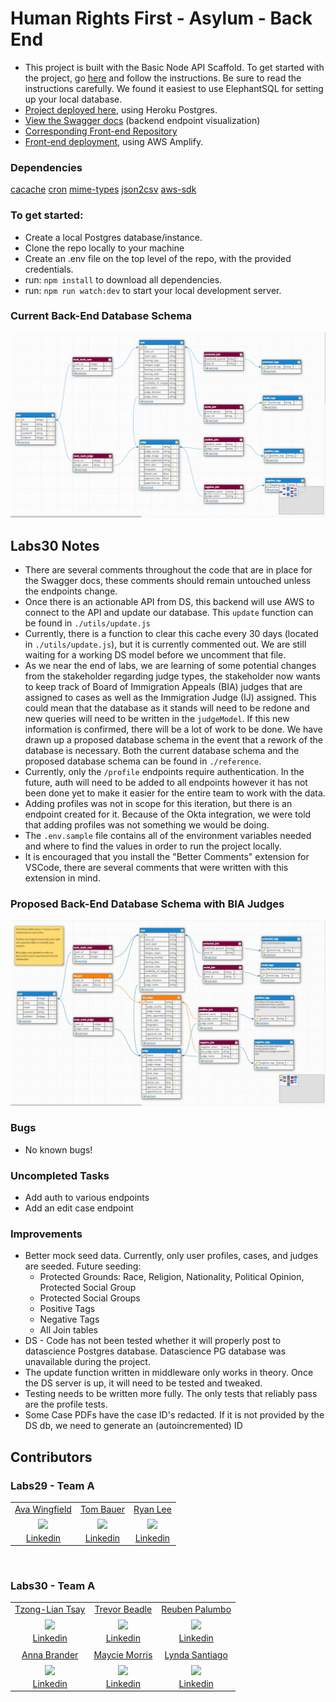 # Human Rights First - Asylum - Back End

- This project is built with the Basic Node API Scaffold. To get started with the project, go [here](https://docs.labs.lambdaschool.com/labs-api-strarter/) and follow the instructions. Be sure to read the instructions carefully. We found it easiest to use ElephantSQL for setting up your local database.
- [Project deployed here](https://asylum-a-api.herokuapp.com/), using Heroku Postgres.
- [View the Swagger docs](https://asylum-a-api.herokuapp.com/api-docs/) (backend endpoint visualization)
- [Corresponding Front-end Repository](https://github.com/Lambda-School-Labs/human-rights-first-asylum-fe-a)
- [Front-end deployment](https://a.humanrightsfirstasylum.dev/), using AWS Amplify.

### Dependencies

[cacache](https://www.npmjs.com/package/cacache)
[cron](https://www.npmjs.com/package/cron)
[mime-types](https://www.npmjs.com/package/mime-types)
[json2csv](https://www.npmjs.com/package/json2csv)
[aws-sdk](https://www.npmjs.com/package/aws-sdk)

### To get started:
- Create a local Postgres database/instance.
- Clone the repo locally to your machine
- Create an .env file on the top level of the repo, with the provided credentials.
- run: `npm install` to download all dependencies.
- run: `npm run watch:dev` to start your local development server.

### Current Back-End Database Schema
![Asylum Case Analyzer - Database Schema](./reference/current_db_schema.png?raw=true)

## Labs30 Notes

- There are several comments throughout the code that are in place for the Swagger docs, these comments should remain untouched unless the endpoints change.
- Once there is an actionable API from DS, this backend will use AWS to connect to the API and update our database. This `update` function can be found in `./utils/update.js`
- Currently, there is a function to clear this cache every 30 days (located in `./utils/update.js`), but it is currently commented out. We are still waiting for a working DS model before we uncomment that file.
- As we near the end of labs, we are learning of some potential changes from the stakeholder regarding judge types, the stakeholder now wants to keep track of Board of Immigration Appeals (BIA) judges that are assigned to cases as well as the Immigration Judge (IJ) assigned. This could mean that the database as it stands will need to be redone and new queries will need to be written in the `judgeModel`. If this new information is confirmed, there will be a lot of work to be done. We have drawn up a proposed database schema in the event that a rework of the database is necessary. Both the current database schema and the proposed database schema can be found in `./reference`.
- Currently, only the `/profile` endpoints require authentication. In the future, auth will need to be added to all endpoints however it has not been done yet to make it easier for the entire team to work with the data.
- Adding profiles was not in scope for this iteration, but there is an endpoint created for it. Because of the Okta integration, we were told that adding profiles was not something we would be doing.
- The `.env.sample` file contains all of the environment variables needed and where to find the values in order to run the project locally.
- It is encouraged that you install the "Better Comments" extension for VSCode, there are several comments that were written with this extension in mind.

### Proposed Back-End Database Schema with BIA Judges
![Asylum Case Analyzer - Database Schema](./reference/proposed_db_schema.jpg?raw=true)

### Bugs
- No known bugs!

### Uncompleted Tasks
- Add auth to various endpoints
- Add an edit case endpoint

### Improvements

- Better mock seed data.  Currently, only user profiles, cases, and judges are seeded.  Future seeding:
  - Protected Grounds: Race, Religion, Nationality, Political Opinion, Protected Social Group
  - Protected Social Groups
  - Positive Tags 
  - Negative Tags
  - All Join tables
- DS - Code has not been tested whether it will properly post to datascience Postgres database. Datascience PG database was unavailable during the project.
- The update function written in middleware only works in theory. Once the DS server is up, it will need to be tested and tweaked.
- Testing needs to be written more fully. The only tests that reliably pass are the profile tests.
- Some Case PDFs have the case ID's redacted.  If it is not provided by the DS db, we need to generate an (autoincremented) ID

## Contributors

### Labs29 - Team A

|                                                                                                                                          |                                                                                                                                         |                                                                                                                                              |
| :--------------------------------------------------------------------------------------------------------------------------------------: | :-------------------------------------------------------------------------------------------------------------------------------------: | :------------------------------------------------------------------------------------------------------------------------------------------: |
|                                               [Ava Wingfield](https://github.com/avawing)                                                |                                                 [Tom Bauer](https://github.com/TBau23)                                                  |                                                  [Ryan Lee](https://github.com/SassyFatCat)                                                  |
| [<img src="https://ca.slack-edge.com/ESZCHB482-W014G4L7R1P-5e90ae004407-512" width = "200" align="center"/>](https://github.com/avawing) | [<img src="https://ca.slack-edge.com/ESZCHB482-W015P694SUV-84c590ba765c-512" width = "200" align="center"/>](https://github.com/TBau23) | [<img src="https://ca.slack-edge.com/ESZCHB482-W014G4N2FEV-9b9fece7a4af-512" width = "200" align="center"/>](https://github.com/SassyFatCat) |
|                                          [Linkedin](https://www.linkedin.com/in/avawingfield/)                                           |                                           [Linkedin](https://www.linkedin.com/in/tombauer11/)                                           |                                             [Linkedin](https://www.linkedin.com/in/sassyfatcat/)                                             |

<br />

### Labs30 - Team A

|                                                                                                                                                                               |                                                                                                                                                                              |                                                                                                                                                                                   |
| :---------------------------------------------------------------------------------------------------------------------------------------------------------------------------: | :--------------------------------------------------------------------------------------------------------------------------------------------------------------------------: | :-------------------------------------------------------------------------------------------------------------------------------------------------------------------------------: |
|                                                                [Tzong-Lian Tsay](https://github.com/tzonglian)                                                                |                                                               [Trevor Beadle](https://github.com/TrevorBeadle)                                                               |                                                                [Reuben Palumbo](https://github.com/reubenPalumbo)                                                                 |
| [<img src="https://avatars.githubusercontent.com/u/68922354?s=460&u=93ce3bbc5de94dd89246239b70828545b5dcac5e&v=4" width = "200" align="center"/>](https://github.com/avawing) | [<img src="https://avatars.githubusercontent.com/u/66217015?s=460&u=bc4a490d18d80167985a032f5ca86b9193124a6c&v=4" width = "200" align="center"/>](https://github.com/TBau23) | [<img src="https://avatars.githubusercontent.com/u/68444266?s=460&u=ff38ccc9dcb83047c2134ce9852e0dfef1fae8fb&v=4" width = "200" align="center"/>](https://github.com/SassyFatCat) |
|                                                                [Linkedin](https://www.linkedin.com/in/tltsay/)                                                                |                                                       [Linkedin](https://www.linkedin.com/in/trevor-beadle-1850481b6/)                                                       |                                                              [Linkedin](https://www.linkedin.com/in/reuben-palumbo/)                                                              |
|                                                                                                                                                                               |                                                                                                                                                                              |                                                                                                                                                                                   |
|                                                                [Anna Brander](https://github.com/aelise17264)                                                                 |                                                              [Maycie Morris](https://github.com/maycie-morris)                                                               |                                                                   [Lynda Santiago](https://github.com/lyntechi)                                                                   |
| [<img src="https://avatars.githubusercontent.com/u/66019108?s=460&u=b98ac38b13155691c2189b10914cff7a092ab5a5&v=4" width = "200" align="center"/>](https://github.com/avawing) | [<img src="https://avatars.githubusercontent.com/u/67204638?s=460&u=57c9c3585fd3326f80ce34c02cbb7939a3ddc0fa&v=4" width = "200" align="center"/>](https://github.com/TBau23) | [<img src="https://avatars.githubusercontent.com/u/64440403?s=460&u=ebd52037cfa31421477942f041a43a6ef88267ca&v=4" width = "200" align="center"/>](https://github.com/SassyFatCat) |
|                                                             [Linkedin](https://www.linkedin.com/in/aelise17264/)                                                              |                                                            [Linkedin](https://www.linkedin.com/in/mayciemorris/)                                                             |                                                         [Linkedin](https://www.linkedin.com/in/lynda-santiago-7b58221b4/)                                                         |
